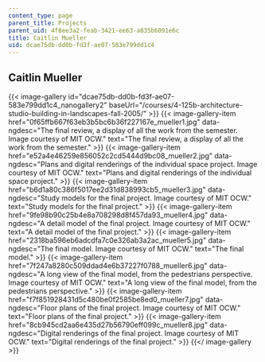 ```yaml
---
content_type: page
parent_title: Projects
parent_uid: 4f8ee3a2-feab-3421-ee63-a835b6091e6c
title: Caitlin Mueller
uid: dcae75db-dd0b-fd3f-ae07-583e799dd1c4
---
```


Caitlin Mueller
---------------
{{< image-gallery id="dcae75db-dd0b-fd3f-ae07-583e799dd1c4_nanogallery2" baseUrl="/courses/4-125b-architecture-studio-building-in-landscapes-fall-2005/" >}}
{{< image-gallery-item href="0f65ffb667f63eb3b5bc6b36f227167e_mueller1.jpg" data-ngdesc="The final review, a display of all the work from the semester. Image courtesy of MIT OCW." text="The final review, a display of all the work from the semester." >}}
{{< image-gallery-item href="e52a4e46259e856052c2cd5444d9bc08_mueller2.jpg" data-ngdesc="Plans and digital renderings of the individual space project. Image courtesy of MIT OCW." text="Plans and digital renderings of the individual space project." >}}
{{< image-gallery-item href="b6d1a80c386f5017ee2d31d838993cb5_mueller3.jpg" data-ngdesc="Study models for the final project. Image courtesy of MIT OCW." text="Study models for the final project." >}}
{{< image-gallery-item href="9fe98b90c25b4e8a708298d8f457da93_mueller4.jpg" data-ngdesc="A detail model of the final project. Image courtesy of MIT OCW." text="A detail model of the final project." >}}
{{< image-gallery-item href="2318ba596eb6adcdfa7c0e326ab3a2ac_mueller5.jpg" data-ngdesc="The final model. Image courtesy of MIT OCW." text="The final model." >}}
{{< image-gallery-item href="7f247a8280c509ddad4e6b37227f0788_mueller6.jpg" data-ngdesc="A long view of the final model, from the pedestrians perspective. Image courtesy of MIT OCW." text="A long view of the final model, from the pedestrians perspective." >}}
{{< image-gallery-item href="f7f851928431d5c480be0f2585be8ed0_mueller7.jpg" data-ngdesc="Floor plans of the final project. Image courtesy of MIT OCW." text="Floor plans of the final project." >}}
{{< image-gallery-item href="8cb945cd2aa6e435d27b56790eff099c_mueller8.jpg" data-ngdesc="Digital renderings of the final project. Image courtesy of MIT OCW." text="Digital renderings of the final project." >}}
{{</ image-gallery >}}